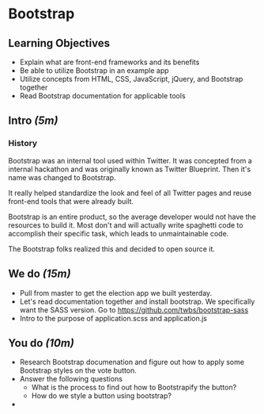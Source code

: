 # Bootstrap

## Learning Objectives
- Explain what are front-end frameworks and its benefits
- Be able to utilize Bootstrap in an example app
- Utilize concepts from HTML, CSS, JavaScript, jQuery, and Bootstrap together
- Read Bootstrap documentation for applicable tools

## Intro _(5m)_

### History
Bootstrap was an internal tool used within Twitter. It was concepted from a internal hackathon and was originally known as Twitter Blueprint. Then it's name was changed to Bootstrap.

It really helped standardize the look and feel of all Twitter pages and reuse front-end tools that were already built.

Bootstrap is an entire product, so the average developer would not have the resources to build it. Most don't and will actually write spaghetti code to accomplish their specific task, which leads to unmaintainable code.

The Bootstrap folks realized this and decided to open source it.

## We do _(15m)_
- Pull from master to get the election app we built yesterday.
- Let's read documentation together and install bootstrap. We specifically want the SASS version. Go to https://github.com/twbs/bootstrap-sass
- Intro to the purpose of application.scss and application.js


## You do _(10m)_
- Research Bootstrap documenation and figure out how to apply some Bootstrap styles on the vote button.
- Answer the following questions
	- What is the process to find out how to Bootstrapify the button?
	- How do we style a button using bootstrap?
- 




